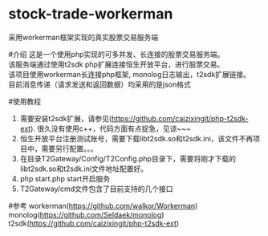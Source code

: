 # stock-trade-workerman
采用workerman框架实现的真实股票交易服务端 <br />

#介绍
这是一个使用php实现的可多并发、长连接的股票交易服务端。<br />
该服务端通过使用t2sdk php扩展连接恒生开放平台，进行股票交易。 <br />
该项目使用workerman长连接php框架, monolog日志输出，t2sdk扩展链接。 <br />
目前消息传递（请求发送和返回数据）均采用的是json格式

#使用教程
1. 需要安装t2sdk扩展，请参见(https://github.com/caizixingit/php-t2sdk-ext). 很久没有使用c++，代码方面有点捉急，见谅~~~ <br />
2. 恒生开放平台注册测试账号，需要下载libt2sdk.so和t2sdk.ini，该文件不再项目中，需要另行配置。。。 <br />
3. 在目录T2Gateway/Config/T2Config.php目录下，需要将刚才下载的libt2sdk.so和t2sdk.ini文件地址配置好。 <br/>
4. php start.php start开启服务
5. T2Gateway/cmd文件包含了目前支持的几个接口

#参考
workerman(https://github.com/walkor/Workerman) <br />
monolog(https://github.com/Seldaek/monolog) <br />
t2sdk(https://github.com/caizixingit/php-t2sdk-ext) <br />